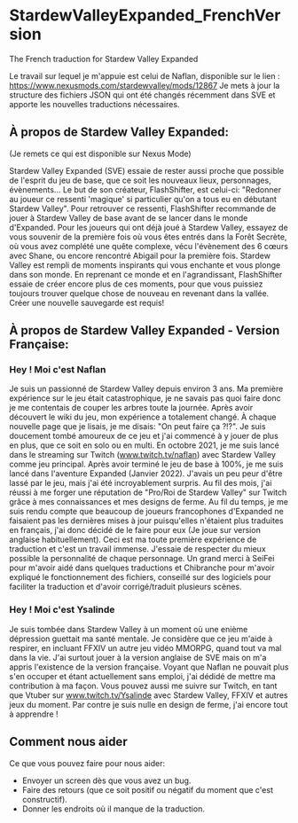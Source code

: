 # StardewValleyExpanded_FrenchVersion
The French traduction for Stardew Valley Expanded

Le travail sur lequel je m'appuie est celui de Naflan, disponible sur le lien : https://www.nexusmods.com/stardewvalley/mods/12867
Je mets à jour la structure des fichiers JSON qui ont été changés récemment dans SVE et apporte les nouvelles traductions nécessaires.

## À propos de Stardew Valley Expanded:

(Je remets ce qui est disponible sur Nexus Mode)

Stardew Valley Expanded (SVE) essaie de rester aussi proche que possible de l'esprit du jeu de base, que ce soit les nouveaux lieux, personnages, évènements... 
Le but de son créateur, FlashShifter, est celui-ci: "Redonner au joueur ce ressenti 'magique' si particulier qu'on a tous eu en débutant Stardew Valley". 
Pour retrouver ce ressenti, FlashShifter recommande de jouer à Stardew Valley de base avant de se lancer dans le monde d'Expanded.
Pour les joueurs qui ont déjà joué à Stardew Valley, essayez de vous souvenir de la première fois où vous êtes entrés dans la Forêt Secrète, où vous avez complété une quête complexe, vécu l'évènement des 6 cœurs avec Shane, ou encore rencontré Abigail pour la première fois. 
Stardew Valley est rempli de moments inspirants qui vous enchante et vous plonge dans son monde. En reprenant ce monde et en l'agrandissant, FlashShifter essaie de créer encore plus de ces moments, pour que vous puissiez toujours trouver quelque chose de nouveau en revenant dans la vallée. 
Créer une nouvelle sauvegarde est requis!

## À propos de Stardew Valley Expanded - Version Française:

### Hey ! Moi c'est Naflan
Je suis un passionné de Stardew Valley depuis environ 3 ans. 
Ma première expérience sur le jeu était catastrophique, je ne savais pas quoi faire donc je me contentais de couper les arbres toute la journée. Après avoir découvert le wiki du jeu, mon expérience a totalement changé. 
À chaque nouvelle page que je lisais, je me disais: "On peut faire ça ?!?". Je suis doucement tombé amoureux de ce jeu et j'ai commencé à y jouer de plus en plus, que ce soit en solo ou en multi.
En octobre 2021, je me suis lancé dans le streaming sur Twitch (www.twitch.tv/naflan) avec Stardew Valley comme jeu principal. Après avoir terminé le jeu de base à 100%, je me suis lancé dans l'aventure Expanded (Janvier 2022). 
J'avais un peu peur d'être lassé par le jeu, mais j'ai été incroyablement surpris. Au fil des mois, j'ai réussi à me forger une réputation de "Pro/Roi de Stardew Valley" sur Twitch grâce à mes connaissances et mes designs de ferme.
Au fil du temps, je me suis rendu compte que beaucoup de joueurs francophones d'Expanded ne faisaient pas les dernières mises à jour puisqu'elles n'étaient plus traduites en français, j'ai donc décidé de le faire pour eux (Je joue sur version anglaise habituellement).
Ceci est ma toute première expérience de traduction et c'est un travail immense. J'essaie de respecter du mieux possible la personnalité de chaque personnage.
Un grand merci à SeiFei﻿ pour m'avoir aidé dans quelques traductions et Chibranche﻿ pour m'avoir expliqué le fonctionnement des fichiers, conseillé sur des logiciels pour faciliter la traduction et d'avoir corrigé/traduit plusieurs scènes.

### Hey ! Moi c'est Ysalinde
Je suis tombée dans Stardew Valley à un moment où une enième dépression guettait ma santé mentale.
Je considère que ce jeu m'aide à respirer, en incluant FFXIV un autre jeu vidéo MMORPG, quand tout va mal dans la vie.
J'ai surtout jouer à la version anglaise de SVE mais on m'a appris l'existence de la version française. Voyant que Naflan ne pouvait plus s'en occuper et étant actuellement sans emploi, j'ai dédidé de mettre ma contribution à ma façon.
Vous pouvez aussi me suivre sur Twitch, en tant que Vtuber sur www.twitch.tv/Ysalinde avec Stardew Valley, FFXIV et autres jeux du moment.
Par contre je suis nulle en design de ferme, j'ai encore tout à apprendre !


## Comment nous aider

Ce que vous pouvez faire pour nous aider:
- Envoyer un screen dès que vous avez un bug.
- Faire des retours (que ce soit positif ou négatif du moment que c'est constructif).
- Donner les endroits où il manque de la traduction.

